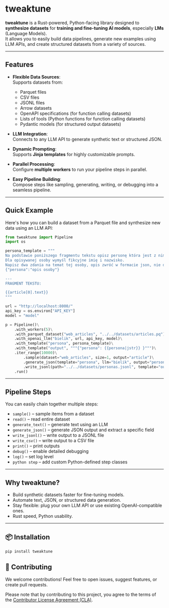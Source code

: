 # tweaktune

**tweaktune** is a Rust-powered, Python-facing library designed to **synthesize datasets** for **training and fine-tuning AI models**, especially **LMs** (Language Models).  
It allows you to easily build data pipelines, generate new examples using LLM APIs, and create structured datasets from a variety of sources.

---

## Features

- **Flexible Data Sources**:  
  Supports datasets from:
  - Parquet files
  - CSV files
  - JSONL files
  - Arrow datasets
  - OpenAPI specifications (for function calling datasets)
  - Lists of tools (Python functions for function calling datasets)
  - Pydantic models (for structured output datasets)

- **LLM Integration**:  
  Connects to any LLM API to generate synthetic text or structured JSON.

- **Dynamic Prompting**:  
  Supports **Jinja templates** for highly customizable prompts.

- **Parallel Processing**:  
  Configure **multiple workers** to run your pipeline steps in parallel.

- **Easy Pipeline Building**:  
  Compose steps like sampling, generating, writing, or debugging into a seamless pipeline.

---

## Quick Example

Here's how you can build a dataset from a Parquet file and synthesize new data using an LLM API:

```python
from tweaktune import Pipeline
import os

persona_template = """
Na podstawie poniższego fragmentu tekstu opisz personę która jest z nim związana.
Dla opisywanej osoby wymyśl fikcyjne imię i nazwisko.
Napisz dwa zdania na temat tej osoby, opis zwróć w formacie json, nie dodawaj nic więcej:
{"persona":"opis osoby"}

---
FRAGMENT TEKSTU:

{{article[0].text}}
"""

url = "http://localhost:8000/"
api_key = os.environ["API_KEY"]
model = "model"

p = Pipeline()\
    .with_workers(5)\
    .with_parquet_dataset("web_articles", "../../datasets/articles.pq")\
    .with_openai_llm("bielik", url, api_key, model)\
    .with_template("persona", persona_template)\
    .with_template("output", """{"persona": {{persona|jstr}} }""")\
    .iter_range(10000)\
        .sample(dataset="web_articles", size=1, output="article")\
        .generate_json(template="persona", llm="bielik", output="persona", json_path="persona")\
        .write_jsonl(path="../../datasets/personas.jsonl", template="output")\
    .run()
```

---

## Pipeline Steps

You can easily chain together multiple steps:

- `sample()` – sample items from a dataset
- `read()` – read entire dataset
- `generate_text()` – generate text using an LLM
- `generate_json()` – generate JSON output and extract a specific field
- `write_jsonl()` – write output to a JSONL file
- `write_csv()` – write output to a CSV file
- `print()` – print outputs
- `debug()` – enable detailed debugging
- `log()` – set log level
- `python step` – add custom Python-defined step classes

---

## Why tweaktune?

- Build synthetic datasets faster for fine-tuning models.
- Automate text, JSON, or structured data generation.
- Stay flexible: plug your own LLM API or use existing OpenAI-compatible ones.
- Rust speed, Python usability.

---

## 📦 Installation

```bash
pip install tweaktune
```


## 🤝 Contributing

We welcome contributions! Feel free to open issues, suggest features, or create pull requests.

Please note that by contributing to this project, you agree to the terms of the [Contributor License Agreement (CLA)](CLA.md).




